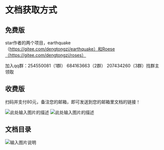 # 文档获取方式

## 免费版

star作者的两个项目，earthquake（https://gitee.com/dengtongzi/earthquake）和Roese（https://gitee.com/dengtongzi/roses）

加入qq群：254550081（1群） 684163663（2群） 207434260（3群）找群主领取

## 收费版

扫码并支付80元，备注您的邮箱，即可发送到您的邮箱里文档的链接！

![此处输入图片的描述][1]
![此处输入图片的描述][2]

## 文档目录

![输入图片说明](https://images.gitee.com/uploads/images/2018/1017/122726_bf87f30d_551203.png "FireShot Capture 5 - earthquake 技术文档 v5.1 - 作业部落 Cmd Mar_ - https___www.zybuluo.com_dengtongzi_note_1028072.png")

  [1]: https://gitee.com/uploads/images/2018/0128/181022_1da2a72a_551203.jpeg
  [2]: https://gitee.com/uploads/images/2018/0128/181547_c8ba0119_551203.png
